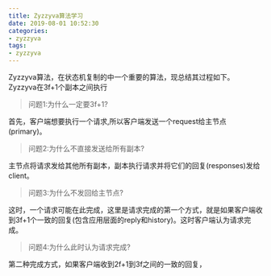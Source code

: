 ```yaml
---
title: Zyzzyva算法学习
date: 2019-08-01 10:52:30
categories:
- zyzzyva
tags: 
- zyzzyva
---
```


Zyzzyva算法，在状态机复制的中一个重要的算法，现总结其过程如下。  
Zyzzyva在3f+1个副本之间执行

  > 问题1:为什么一定要3f+1?

首先，客户端想要执行一个请求,所以客户端发送一个request给主节点(primary)。
  
  > 问题2:为什么不直接发送给所有副本?  

主节点将请求发给其他所有副本，副本执行请求并将它们的回复(responses)发给client。
  
  > 问题3:为什么不发回给主节点?

这时，一个请求可能在此完成，这里是请求完成的第一个方式，就是如果客户端收到3f+1个一致的回复(包含应用层面的reply和history)。这时客户端认为请求完成。
  
  > 问题4:为什么此时认为请求完成?

第二种完成方式，如果客户端收到2f+1到3f之间的一致的回复，


